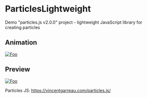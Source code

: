 # ParticlesLightweight
Demo "particles.js v2.0.0" project - lightweight JavaScript library for creating particles 

## Animation

[![Foo](https://github.com/AvgustPol/ParticlesLightweight-/blob/master/ParticlesJsDemo.gif?raw=true)](https://github.com/AvgustPol/ParticlesLightweight-/blob/master/ParticlesJsDemo.gif?raw=true)



## Preview 

[![Foo](https://github.com/AvgustPol/ParticlesLightweight-/blob/master/ParticlesJsDemo.png?raw=true)](https://github.com/AvgustPol/ParticlesLightweight-/blob/master/ParticlesJsDemo.png?raw=true)

Particles JS:
https://vincentgarreau.com/particles.js/
